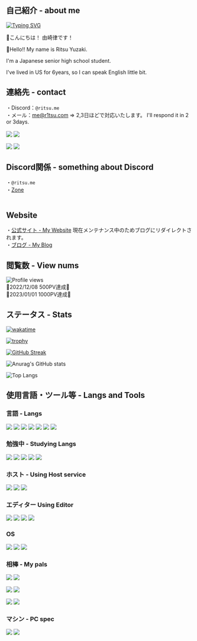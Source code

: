 ## 自己紹介 - about me
[![Typing SVG](https://readme-typing-svg.demolab.com?font=Source+Code+Pro&pause=1000&color=ADBAC7&center=true&vCenter=true&width=435&height=80&lines=Hi%F0%9F%91%8B!++I'm+Ritsu!!;Nice+2+meet+U!!&duration=2000)](https://git.io/typing-svg)

👋こんにちは！ 由崎律です！

👋Hello!! My name is Ritsu Yuzaki.

I'm a Japanese senior high school student.

I've lived in US for 6years, so I can speak English little bit.

## 連絡先 - contact<br>
・Discord：`@ritsu.me` <br>
・メール：me@r1tsu.com => 2,3日ほどで対応いたします。 I'll respond it in 2 or 3days.<br>
<br>
[![](https://img.shields.io/badge/Twitter-1DA1F2?style=for-the-badge&logo=twitter&logoColor=white)](https://twitter.com/ritsu_me)
[![](https://img.shields.io/badge/ProtonMail-8B89CC?style=for-the-badge&logo=protonmail&logoColor=white)](mailto:ritsu.me@proton.me)<br>

[![](https://img.shields.io/badge/Buy_Me_A_Coffee-FFDD00?style=for-the-badge&logo=buy-me-a-coffee&logoColor=black)](https://www.buymeacoffee.com/ritsu.me)
[![](https://img.shields.io/badge/Stripe-626CD9?style=for-the-badge&logo=Stripe&logoColor=white)](https://donate.stripe.com/bIY8A8ez3e2Q5y07ss)
<br>
## Discord関係 - something about Discord<br>
・`@ritsu.me`<br>
・[Zone](https://discord.gg/MTwuVmmffY)<br>
<br>
## Website<br>
・[公式サイト - My Website](https://note.r1tsu.com/) 現在メンテナンス中のためブログにリダイレクトされます。<br>
・[ブログ - My Blog](https://note.r1tsu.com/)<br>

## 閲覧数 - View nums

![Profile views](https://komarev.com/ghpvc/?username=ritsu-me)<br>
🎉2022/12/08 500PV達成🎉<br>
🎉2023/01/01 1000PV達成🎉

## ステータス - Stats
[![wakatime](https://wakatime.com/badge/user/ba609eb3-533e-4cc2-a749-e1cc28c04146.svg?style=for-the-badge)](https://wakatime.com/@ba609eb3-533e-4cc2-a749-e1cc28c04146)

[![trophy](https://github-profile-trophy.vercel.app/?username=ritsu-me&theme=discord&no-bg=true&no-frame=true&margin-w=5&margin-h=5&title=MultipleLang,Commits,PullRequest,Repositories,Issues,Followers)](https://github.com/ryo-ma/github-profile-trophy)

[![GitHub Streak](https://streak-stats.demolab.com?user=ritsu-me&theme=onedark&hide_border=true&border_radius=15&date_format=%5BY.%5Dn.j&background=22272E&stroke=5865F2&ring=5865F2&fire=5865F2&currStreakNum=57F287&sideNums=ADBAC7&currStreakLabel=ADBAC7&sideLabels=ADBAC7&dates=ADBAC7)](https://git.io/streak-stats)

![Anurag's GitHub stats](https://github-readme-stats.vercel.app/api?username=ritsu-me&locale=en&border_radius=true&show_icons=true&count_private=true&include_all_commits=false&bg_color=22272e&hide_border=true&text_color=adbac7&icon_color=adbac7&title_color=adbac7&cache_seconds=7200)

![Top Langs](https://github-readme-stats.vercel.app/api/top-langs/?username=ritsu-me&layout=compact&bg_color=22272e&hide_border=true&text_color=adbac7&title_color=adbac7&cache_seconds=7200)

## 使用言語・ツール等 - Langs and Tools

### 言語 - Langs

![](https://img.shields.io/badge/Node.js-339933?style=flat&logo=nodedotjs&logoColor=white)
![](https://img.shields.io/badge/MongoDB-4EA94B?style=flat&logo=mongodb&logoColor=white)
![](https://img.shields.io/badge/HTML5-E34F26?style=flat&logo=html5&logoColor=white)
![](https://img.shields.io/badge/CSS3-1572B6?style=flat&logo=css3&logoColor=white)
![](https://img.shields.io/badge/JavaScript-f0db4f?labelColor=black&logo=javascript)
![](https://img.shields.io/badge/TypeScript-007acc?labelColor=black&logo=typescript)
![](https://img.shields.io/badge/NEXT.JS-ffffff?style=flat&logo=next.js&logoColor=000000)

### 勉強中 - Studying Langs

![](https://img.shields.io/badge/MySQL-005C84?style=flat&logo=mysql&logoColor=white)
![](https://img.shields.io/badge/PHP-777BB4?style=flat&logo=php&logoColor=white)
![](https://img.shields.io/badge/Go-00ADD8?style=flat&logo=go&logoColor=white)
![](https://img.shields.io/badge/Python-FFD43B?style=flat&logo=python&logoColor=blue)
![](https://img.shields.io/badge/Kotlin-0095D5?&style=flat&logo=kotlin&logoColor=white)

### ホスト - Using Host service 

![](https://img.shields.io/badge/Replit-000000?labelColor=black&logo=replit)
![](https://img.shields.io/badge/Deno_Deploy-000000?labelColor=black&logo=deno)
![](https://img.shields.io/badge/Netlify-000000?labelColor=black&logo=netlify)

### エディター Using Editor

![](https://img.shields.io/badge/VS_Code-0078d7?style=flat?labelColor=black&logo=visual-studio-code)
![](https://img.shields.io/badge/Replit-000000?labelColor=black&logo=replit)
![](https://img.shields.io/badge/Intellﾘ_IDEA_Ultimate-000000.svg?style=flat&logo=intellij-idea&logoColor=white)
![](https://img.shields.io/badge/WebStorm-000000.svg?style=flat&logo=webstorm&logoColor=white)


### OS

![](https://img.shields.io/badge/iOS-000000?style=flat&logo=ios&logoColor=white)
![](https://img.shields.io/badge/macOS-000000?style=flat&logo=macos&logoColor=white)
![](https://img.shields.io/badge/Windows-00a4ef?labelColor=black&logo=windows)

### 相棒 - My pals

[![](https://img.shields.io/badge/Spotify-1ED760?&style=flat&logo=spotify&logoColor=black)](https://open.spotify.com/user/31cqxovj6tzltyrvitvwzaxxt7dy)
![](https://img.shields.io/badge/npm-CB3837?style=flat&logo=npm&logoColor=white)

![](https://img.shields.io/badge/Origin-orange?style=flat&logo=origin&logoColor=white)
![](https://img.shields.io/badge/Riot_Games-D32936?style=flat&logo=riot-games&logoColor=white)

![](https://img.shields.io/badge/McDonald's-FBC817?style=flat&logo=McDonald's&logoColor=white)
![](https://img.shields.io/badge/KFC-F40027?style=flat&logo=kfc&logoColor=white)

### マシン - PC spec

![](https://img.shields.io/badge/AMD%20Ryzen_3_3100-ED1C24?style=for-the-badge&logo=amd&logoColor=white)
![](https://img.shields.io/badge/NVIDIA-GTX1650-76B900?style=for-the-badge&logo=nvidia&logoColor=white)
